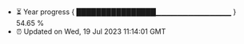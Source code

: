 - ⏳ Year progress { ████████████████▁▁▁▁▁▁▁▁▁▁▁▁▁▁ } 54.65 %
- ⏰ Updated on Wed, 19 Jul 2023 11:14:01 GMT

